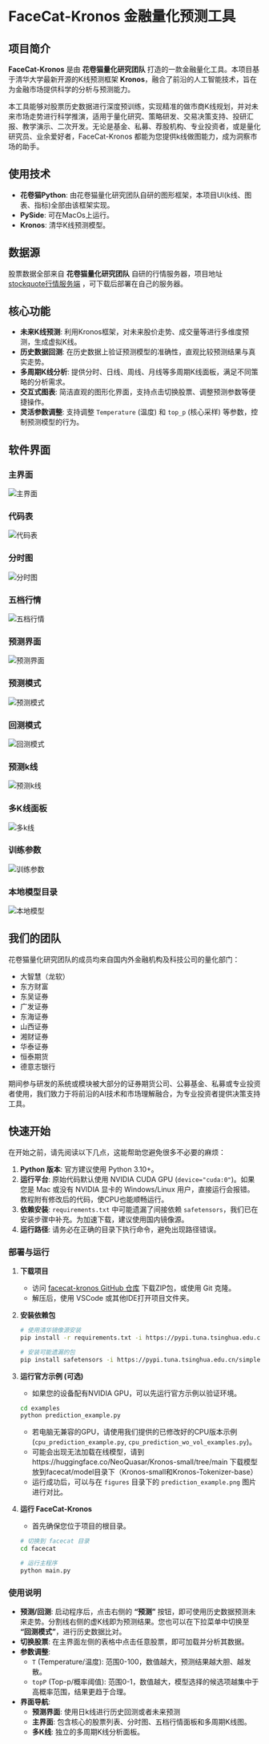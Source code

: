 # FaceCat-Kronos 金融量化预测工具

## 项目简介

**FaceCat-Kronos** 是由 **花卷猫量化研究团队** 打造的一款金融量化工具。本项目基于清华大学最新开源的K线预测框架 **Kronos**，融合了前沿的人工智能技术，旨在为金融市场提供科学的分析与预测能力。

本工具能够对股票历史数据进行深度预训练，实现精准的做市商K线规划，并对未来市场走势进行科学推演，适用于量化研究、策略研发、交易决策支持、投研汇报、教学演示、二次开发。无论是基金、私募、荐股机构、专业投资者，或是量化研究员、业余爱好者，FaceCat-Kronos 都能为您提供k线做图能力，成为洞察市场的助手。

## 使用技术

*   **花卷猫Python**: 由花卷猫量化研究团队自研的图形框架，本项目UI(k线、图表、指标)全部由该框架实现。
*   **PySide**: 可在MacOs上运行。
*   **Kronos**: 清华K线预测模型。

## 数据源

股票数据全部来自 **花卷猫量化研究团队** 自研的行情服务器，项目地址 [stockquote行情服务端](https://jjmfc.com/software/stockquote.zip) ，可下载后部署在自己的服务器。

## 核心功能

*   **未来K线预测**: 利用Kronos框架，对未来股价走势、成交量等进行多维度预测，生成虚拟K线。
*   **历史数据回测**: 在历史数据上验证预测模型的准确性，直观比较预测结果与真实走势。
*   **多周期K线分析**: 提供分时、日线、周线、月线等多周期K线面板，满足不同策略的分析需求。
*   **交互式图表**: 简洁直观的图形化界面，支持点击切换股票、调整预测参数等便捷操作。
*   **灵活参数调整**: 支持调整 `Temperature` (温度) 和 `top_p` (核心采样) 等参数，控制预测模型的行为。

## 软件界面

### 主界面
![主界面](facecat/image/主界面.png)

### 代码表
![代码表](facecat/image/代码表.png)

### 分时图
![分时图](facecat/image/分时图.png)

### 五档行情
![五档行情](facecat/image/五档行情.png)

### 预测界面
![预测界面](facecat/image/预测界面.png)

### 预测模式
![预测模式](facecat/image/预测模式.png)

### 回测模式
![回测模式](facecat/image/回测模式.png)

### 预测k线
![预测k线](facecat/image/预测k线.png)

### 多K线面板
![多k线](facecat/image/多k线.png)

### 训练参数
![训练参数](facecat/image/训练参数.png)

### 本地模型目录
![本地模型](facecat/image/本地模型.png)
## 我们的团队

花卷猫量化研究团队的成员均来自国内外金融机构及科技公司的量化部门：

*   大智慧（龙软）
*   东方财富
*   东吴证券
*   广发证券
*   东海证券
*   山西证券
*   湘财证券
*   华泰证券
*   恒泰期货
*   德意志银行

期间参与研发的系统或模块被大部分的证券期货公司、公募基金、私募或专业投资者使用，我们致力于将前沿的AI技术和市场理解融合，为专业投资者提供决策支持工具。

## 快速开始

在开始之前，请先阅读以下几点，这能帮助您避免很多不必要的麻烦：

1.  **Python 版本**: 官方建议使用 Python 3.10+。
2.  **运行平台**: 原始代码默认使用 NVIDIA CUDA GPU (`device="cuda:0"`)。如果您是 Mac 或没有 NVIDIA 显卡的 Windows/Linux 用户，直接运行会报错。教程附有修改后的代码，使CPU也能顺畅运行。
3.  **依赖安装**: `requirements.txt` 中可能遗漏了间接依赖 `safetensors`，我们已在安装步骤中补充。为加速下载，建议使用国内镜像源。
4.  **运行路径**: 请务必在正确的目录下执行命令，避免出现路径错误。

### 部署与运行

1.  **下载项目**
    *   访问 [facecat-kronos GitHub 仓库](https://github.com/Fidingks/facecat-kronos) 下载ZIP包，或使用 Git 克隆。
    *   解压后，使用 VSCode 或其他IDE打开项目文件夹。

2.  **安装依赖包**
    ```bash
    # 使用清华镜像源安装
    pip install -r requirements.txt -i https://pypi.tuna.tsinghua.edu.cn/simple
    
    # 安装可能遗漏的包
    pip install safetensors -i https://pypi.tuna.tsinghua.edu.cn/simple
    ```

3.  **运行官方示例 (可选)**
    *   如果您的设备配有NVIDIA GPU，可以先运行官方示例以验证环境。
    ```bash
    cd examples
    python prediction_example.py
    ```
    *   若电脑无兼容的GPU，请使用我们提供的已修改好的CPU版本示例 (`cpu_prediction_example.py`, `cpu_prediction_wo_vol_examples.py`)。
    *   可能会出现无法加载在线模型，请到https://huggingface.co/NeoQuasar/Kronos-small/tree/main 下载模型放到facecat/model目录下（Kronos-small和Kronos-Tokenizer-base）
    *   运行成功后，可以与在 `figures` 目录下的 `prediction_example.png` 图片进行对比。

4.  **运行 FaceCat-Kronos**
    *   首先确保您位于项目的根目录。
    ```bash
    # 切换到 facecat 目录
    cd facecat
    
    # 运行主程序
    python main.py
    ```

### 使用说明

*   **预测/回测**: 启动程序后，点击右侧的 **“预测”** 按钮，即可使用历史数据预测未来走势。分割线右侧的虚K线即为预测结果。您也可以在下拉菜单中切换至 **“回测模式”**，进行历史数据比对。
*   **切换股票**: 在主界面左侧的表格中点击任意股票，即可加载并分析其数据。
*   **参数调整**:
    *   `T` (Temperature/温度): 范围0-100，数值越大，预测结果越大胆、越发散。
    *   `topP` (Top-p/概率阈值): 范围0-1，数值越大，模型选择的候选项越集中于高概率范围，结果更趋于合理。
*   **界面导航**:
    *   **预测界面**: 使用日k线进行历史回测或者未来预测
    *   **主界面**: 包含核心的股票列表、分时图、五档行情面板和多周期K线图。
    *   **多K线**: 独立的多周期K线分析面板。



